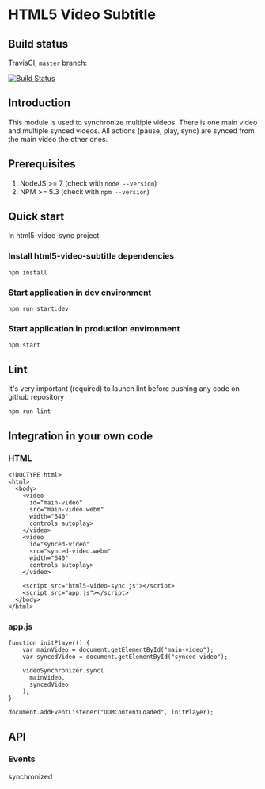 # HTML5 Video Subtitle

## Build status

TravisCI, `master` branch:

[![Build Status](https://travis-ci.org/noophq/html5-video-sync.svg?branch=master)](https://travis-ci.org/noophq/html5-video-sync)

## Introduction

This module is used to synchronize multiple videos.
There is one main video and multiple synced videos.
All actions (pause, play, sync) are synced from the main video the other ones.

## Prerequisites

1) NodeJS >= 7 (check with `node --version`)
2) NPM >= 5.3 (check with `npm --version`)

## Quick start

In html5-video-sync project

### Install html5-video-subtitle dependencies

`npm install`

### Start application in dev environment

`npm run start:dev`

### Start application in production environment

`npm start`

## Lint

It's very important (required) to launch lint before pushing any code on github repository

`npm run lint`

## Integration in your own code

### HTML

```
<!DOCTYPE html>
<html>
  <body>
    <video
      id="main-video"
      src="main-video.webm"
      width="640"
      controls autoplay>
    </video>
    <video
      id="synced-video"
      src="synced-video.webm"
      width="640"
      controls autoplay>
    </video>

    <script src="html5-video-sync.js"></script>
    <script src="app.js"></script>
  </body>
</html>
```

### app.js

```
function initPlayer() {
    var mainVideo = document.getElementById("main-video");
    var syncedVideo = document.getElementById("synced-video");

    videoSynchronizer.sync(
      mainVideo,
      syncedVideo
    );
}

document.addEventListener("DOMContentLoaded", initPlayer);
```

## API

### Events

synchronized
